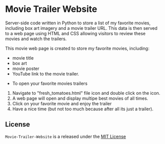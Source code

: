 # Movie Trailer Website

Server-side code written in Python to store a list of my favorite movies, including box art imagery and a movie trailer URL. This data is then served to a web page using HTML and CSS allowing visitors to review these movies and watch the trailers.

This movie web page is created to store my favorite movies, including:
 - movie title
 - box art
 - movie poster
 - YouTube link to the movie trailer.

 * To open your favorite movies trailers
 1. Navigate to "fresh_tomatoes.html" file icon and double click on the icon.
 2. A web page will open and display multipe best movies of all times.
 3. Click on your favorite movie and enjoy the trailer
 4. Have a nice time (but not too much because after all its just a trailer).


## License

`Movie-Trailer-Website` is a released under the [MIT License](https://opensource.org/licenses/MIT)
